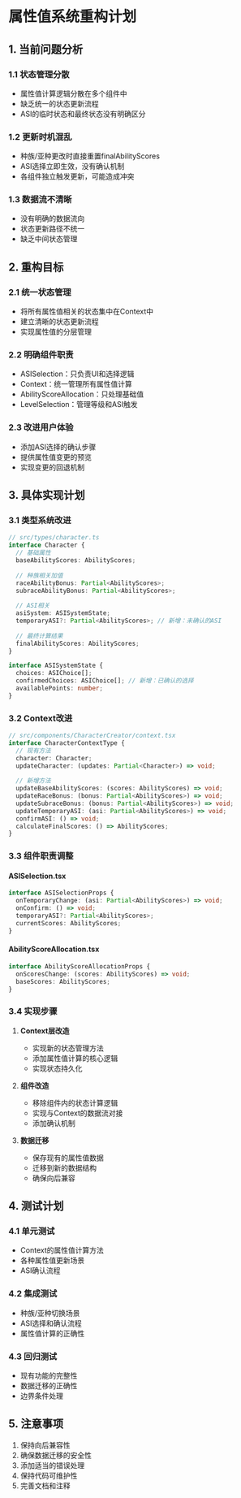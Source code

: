 # 属性值系统重构计划

## 1. 当前问题分析

### 1.1 状态管理分散
- 属性值计算逻辑分散在多个组件中
- 缺乏统一的状态更新流程
- ASI的临时状态和最终状态没有明确区分

### 1.2 更新时机混乱
- 种族/亚种更改时直接重置finalAbilityScores
- ASI选择立即生效，没有确认机制
- 各组件独立触发更新，可能造成冲突

### 1.3 数据流不清晰
- 没有明确的数据流向
- 状态更新路径不统一
- 缺乏中间状态管理

## 2. 重构目标

### 2.1 统一状态管理
- 将所有属性值相关的状态集中在Context中
- 建立清晰的状态更新流程
- 实现属性值的分层管理

### 2.2 明确组件职责
- ASISelection：只负责UI和选择逻辑
- Context：统一管理所有属性值计算
- AbilityScoreAllocation：只处理基础值
- LevelSelection：管理等级和ASI触发

### 2.3 改进用户体验
- 添加ASI选择的确认步骤
- 提供属性值变更的预览
- 实现变更的回退机制

## 3. 具体实现计划

### 3.1 类型系统改进
```typescript
// src/types/character.ts
interface Character {
  // 基础属性
  baseAbilityScores: AbilityScores;
  
  // 种族相关加值
  raceAbilityBonus: Partial<AbilityScores>;
  subraceAbilityBonus: Partial<AbilityScores>;
  
  // ASI相关
  asiSystem: ASISystemState;
  temporaryASI?: Partial<AbilityScores>; // 新增：未确认的ASI
  
  // 最终计算结果
  finalAbilityScores: AbilityScores;
}

interface ASISystemState {
  choices: ASIChoice[];
  confirmedChoices: ASIChoice[]; // 新增：已确认的选择
  availablePoints: number;
}
```

### 3.2 Context改进
```typescript
// src/components/CharacterCreator/context.tsx
interface CharacterContextType {
  // 现有方法
  character: Character;
  updateCharacter: (updates: Partial<Character>) => void;
  
  // 新增方法
  updateBaseAbilityScores: (scores: AbilityScores) => void;
  updateRaceBonus: (bonus: Partial<AbilityScores>) => void;
  updateSubraceBonus: (bonus: Partial<AbilityScores>) => void;
  updateTemporaryASI: (asi: Partial<AbilityScores>) => void;
  confirmASI: () => void;
  calculateFinalScores: () => AbilityScores;
}
```

### 3.3 组件职责调整

#### ASISelection.tsx
```typescript
interface ASISelectionProps {
  onTemporaryChange: (asi: Partial<AbilityScores>) => void;
  onConfirm: () => void;
  temporaryASI?: Partial<AbilityScores>;
  currentScores: AbilityScores;
}
```

#### AbilityScoreAllocation.tsx
```typescript
interface AbilityScoreAllocationProps {
  onScoresChange: (scores: AbilityScores) => void;
  baseScores: AbilityScores;
}
```

### 3.4 实现步骤

1. **Context层改造**
   - 实现新的状态管理方法
   - 添加属性值计算的核心逻辑
   - 实现状态持久化

2. **组件改造**
   - 移除组件内的状态计算逻辑
   - 实现与Context的数据流对接
   - 添加确认机制

3. **数据迁移**
   - 保存现有的属性值数据
   - 迁移到新的数据结构
   - 确保向后兼容

## 4. 测试计划

### 4.1 单元测试
- Context的属性值计算方法
- 各种属性值更新场景
- ASI确认流程

### 4.2 集成测试
- 种族/亚种切换场景
- ASI选择和确认流程
- 属性值计算的正确性

### 4.3 回归测试
- 现有功能的完整性
- 数据迁移的正确性
- 边界条件处理

## 5. 注意事项

1. 保持向后兼容性
2. 确保数据迁移的安全性
3. 添加适当的错误处理
4. 保持代码可维护性
5. 完善文档和注释